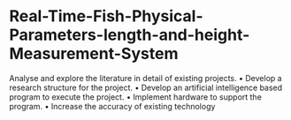 # Real-Time-Fish-Physical-Parameters-length-and-height-Measurement-System
 Analyse and explore the literature in detail of existing projects.  • Develop a research structure for the project.  • Develop an artificial intelligence based program to execute the project.  • Implement hardware to support the program.  • Increase the accuracy of existing technology
